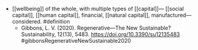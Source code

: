 - [[wellbeing]] of the whole, with multiple types of [[capital]]— [[social capital]], [[human capital]], financial, [[natural capital]], manufactured—considered. #definition
	- Gibbons, L. V. (2020). Regenerative—The New Sustainable? Sustainability, 12(13), 5483. https://doi.org/10.3390/su12135483 #gibbonsRegenerativeNewSustainable2020